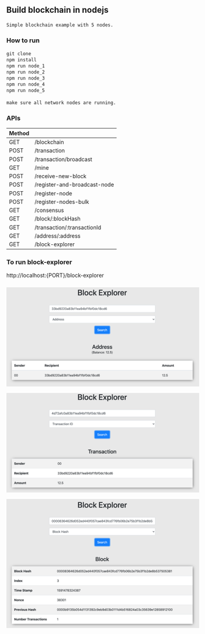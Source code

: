 ## Build blockchain in nodejs
    Simple blockchain example with 5 nodes.

### How to run
    git clone
    npm install 
    npm run node_1
    npm run node_2
    npm run node_3
    npm run node_4
    npm run node_5

    make sure all network nodes are running.

### APIs

|  Method   |                               |
| ----------| ----------------------------- |
| GET       | /blockchain                   |
| POST      | /transaction                  |
| POST      | /transaction/broadcast        |
| GET       | /mine                         |
| POST      | /receive-new-block            |
| POST      | /register-and-broadcast-node  |
| POST      | /register-node                |
| POST      | /register-nodes-bulk          |
| GET       | /consensus                    |
| GET       | /block/:blockHash             |
| GET       | /transaction/:transactionId   |
| GET       | /address/:address             |
| GET       | /block-explorer               |  


### To run block-explorer
http://localhost:{PORT}/block-explorer

### 

![Alt text](screenshot/explorer_1.png?raw=true "Address")

![Alt text](screenshot/explorer_2.png?raw=true "Transaction")

![Alt text](screenshot/explorer_3.png?raw=true "Block")

